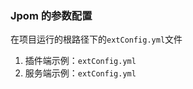 ### Jpom 的参数配置

   在项目运行的根路径下的`extConfig.yml`文件
   1. 插件端示例：`extConfig.yml`
   2. 服务端示例：`extConfig.yml`